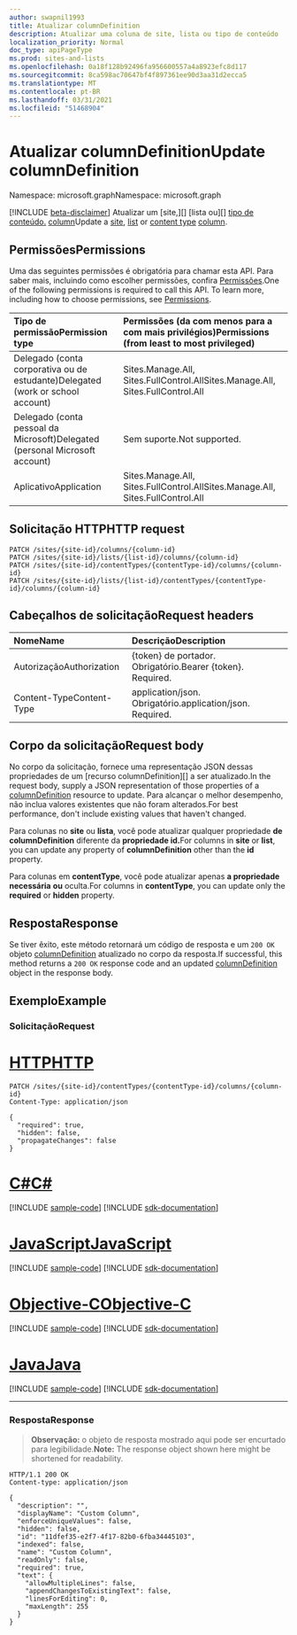```yaml
---
author: swapnil1993
title: Atualizar columnDefinition
description: Atualizar uma coluna de site, lista ou tipo de conteúdo
localization_priority: Normal
doc_type: apiPageType
ms.prod: sites-and-lists
ms.openlocfilehash: 0a18f128b92496fa956600557a4a8923efc8d117
ms.sourcegitcommit: 8ca598ac70647bf4f897361ee90d3aa31d2ecca5
ms.translationtype: MT
ms.contentlocale: pt-BR
ms.lasthandoff: 03/31/2021
ms.locfileid: "51468904"
---
```

# <a name="update-columndefinition"></a><span data-ttu-id="5801f-103">Atualizar columnDefinition</span><span class="sxs-lookup"><span data-stu-id="5801f-103">Update columnDefinition</span></span>
<span data-ttu-id="5801f-104">Namespace: microsoft.graph</span><span class="sxs-lookup"><span data-stu-id="5801f-104">Namespace: microsoft.graph</span></span>

[!INCLUDE [beta-disclaimer](../../includes/beta-disclaimer.md)]
<span data-ttu-id="5801f-105">Atualizar um [site,][] [lista ou][] [tipo de conteúdo.][contentType] [column][columnDefinition]</span><span class="sxs-lookup"><span data-stu-id="5801f-105">Update a [site][], [list][] or [content type][contentType] [column][columnDefinition].</span></span>
  

## <a name="permissions"></a><span data-ttu-id="5801f-106">Permissões</span><span class="sxs-lookup"><span data-stu-id="5801f-106">Permissions</span></span>  

<span data-ttu-id="5801f-p101">Uma das seguintes permissões é obrigatória para chamar esta API. Para saber mais, incluindo como escolher permissões, confira [Permissões](/graph/permissions_reference.md).</span><span class="sxs-lookup"><span data-stu-id="5801f-p101">One of the following permissions is required to call this API. To learn more, including how to choose permissions, see [Permissions](/graph/permissions_reference.md).</span></span>

  

|<span data-ttu-id="5801f-109">Tipo de permissão</span><span class="sxs-lookup"><span data-stu-id="5801f-109">Permission type</span></span> | <span data-ttu-id="5801f-110">Permissões (da com menos para a com mais privilégios)</span><span class="sxs-lookup"><span data-stu-id="5801f-110">Permissions (from least to most privileged)</span></span> |
|:--------------------|:---------------------------------------------------------|
|<span data-ttu-id="5801f-111">Delegado (conta corporativa ou de estudante)</span><span class="sxs-lookup"><span data-stu-id="5801f-111">Delegated (work or school account)</span></span> | <span data-ttu-id="5801f-112">Sites.Manage.All, Sites.FullControl.All</span><span class="sxs-lookup"><span data-stu-id="5801f-112">Sites.Manage.All, Sites.FullControl.All</span></span>  |
|<span data-ttu-id="5801f-113">Delegado (conta pessoal da Microsoft)</span><span class="sxs-lookup"><span data-stu-id="5801f-113">Delegated (personal Microsoft account)</span></span> | <span data-ttu-id="5801f-114">Sem suporte.</span><span class="sxs-lookup"><span data-stu-id="5801f-114">Not supported.</span></span> |
|<span data-ttu-id="5801f-115">Aplicativo</span><span class="sxs-lookup"><span data-stu-id="5801f-115">Application</span></span> | <span data-ttu-id="5801f-116">Sites.Manage.All, Sites.FullControl.All</span><span class="sxs-lookup"><span data-stu-id="5801f-116">Sites.Manage.All, Sites.FullControl.All</span></span> |

  

## <a name="http-request"></a><span data-ttu-id="5801f-117">Solicitação HTTP</span><span class="sxs-lookup"><span data-stu-id="5801f-117">HTTP request</span></span>

<!-- {
  "blockType": "ignored"
}
-->

```http
PATCH /sites/{site-id}/columns/{column-id}
PATCH /sites/{site-id}/lists/{list-id}/columns/{column-id}
PATCH /sites/{site-id}/contentTypes/{contentType-id}/columns/{column-id}
PATCH /sites/{site-id}/lists/{list-id}/contentTypes/{contentType-id}/columns/{column-id}
```


## <a name="request-headers"></a><span data-ttu-id="5801f-118">Cabeçalhos de solicitação</span><span class="sxs-lookup"><span data-stu-id="5801f-118">Request headers</span></span>
|<span data-ttu-id="5801f-119">Nome</span><span class="sxs-lookup"><span data-stu-id="5801f-119">Name</span></span>|<span data-ttu-id="5801f-120">Descrição</span><span class="sxs-lookup"><span data-stu-id="5801f-120">Description</span></span>|
|:---|:---|
|<span data-ttu-id="5801f-121">Autorização</span><span class="sxs-lookup"><span data-stu-id="5801f-121">Authorization</span></span>|<span data-ttu-id="5801f-p102">{token} de portador. Obrigatório.</span><span class="sxs-lookup"><span data-stu-id="5801f-p102">Bearer {token}. Required.</span></span>|
|<span data-ttu-id="5801f-124">Content-Type</span><span class="sxs-lookup"><span data-stu-id="5801f-124">Content-Type</span></span>|<span data-ttu-id="5801f-p103">application/json. Obrigatório.</span><span class="sxs-lookup"><span data-stu-id="5801f-p103">application/json. Required.</span></span>|


## <a name="request-body"></a><span data-ttu-id="5801f-127">Corpo da solicitação</span><span class="sxs-lookup"><span data-stu-id="5801f-127">Request body</span></span>

<span data-ttu-id="5801f-128">No corpo da solicitação, fornece uma representação JSON dessas propriedades de um [recurso columnDefinition][] a ser atualizado.</span><span class="sxs-lookup"><span data-stu-id="5801f-128">In the request body, supply a JSON representation of those properties of a [columnDefinition][] resource to update.</span></span> <span data-ttu-id="5801f-129">Para alcançar o melhor desempenho, não inclua valores existentes que não foram alterados.</span><span class="sxs-lookup"><span data-stu-id="5801f-129">For best performance, don't include existing values that haven't changed.</span></span>

<span data-ttu-id="5801f-130">Para colunas no **site** ou **lista**, você pode atualizar qualquer propriedade **de columnDefinition** diferente da **propriedade id.**</span><span class="sxs-lookup"><span data-stu-id="5801f-130">For columns in **site** or **list**, you can update any property of **columnDefinition** other than the **id** property.</span></span>

<span data-ttu-id="5801f-131">Para colunas em **contentType**, você pode atualizar apenas **a propriedade necessária** **ou** oculta.</span><span class="sxs-lookup"><span data-stu-id="5801f-131">For columns in **contentType**, you can update only the **required** or **hidden** property.</span></span>

## <a name="response"></a><span data-ttu-id="5801f-132">Resposta</span><span class="sxs-lookup"><span data-stu-id="5801f-132">Response</span></span>

<span data-ttu-id="5801f-133">Se tiver êxito, este método retornará um código de resposta e um `200 OK` objeto [columnDefinition][] atualizado no corpo da resposta.</span><span class="sxs-lookup"><span data-stu-id="5801f-133">If successful, this method returns a `200 OK` response code and an updated [columnDefinition][] object in the response body.</span></span>

## <a name="example"></a><span data-ttu-id="5801f-134">Exemplo</span><span class="sxs-lookup"><span data-stu-id="5801f-134">Example</span></span>

### <a name="request"></a><span data-ttu-id="5801f-135">Solicitação</span><span class="sxs-lookup"><span data-stu-id="5801f-135">Request</span></span>

# <a name="http"></a>[<span data-ttu-id="5801f-136">HTTP</span><span class="sxs-lookup"><span data-stu-id="5801f-136">HTTP</span></span>](#tab/http)
<!-- {
  "blockType": "request",
  "name": "update_contenttype_column"
}
-->
```http
PATCH /sites/{site-id}/contentTypes/{contentType-id}/columns/{column-id}
Content-Type: application/json

{
  "required": true,
  "hidden": false,
  "propagateChanges": false     
}
```
# <a name="c"></a>[<span data-ttu-id="5801f-137">C#</span><span class="sxs-lookup"><span data-stu-id="5801f-137">C#</span></span>](#tab/csharp)
[!INCLUDE [sample-code](../includes/snippets/csharp/update-contenttype-column-csharp-snippets.md)]
[!INCLUDE [sdk-documentation](../includes/snippets/snippets-sdk-documentation-link.md)]

# <a name="javascript"></a>[<span data-ttu-id="5801f-138">JavaScript</span><span class="sxs-lookup"><span data-stu-id="5801f-138">JavaScript</span></span>](#tab/javascript)
[!INCLUDE [sample-code](../includes/snippets/javascript/update-contenttype-column-javascript-snippets.md)]
[!INCLUDE [sdk-documentation](../includes/snippets/snippets-sdk-documentation-link.md)]

# <a name="objective-c"></a>[<span data-ttu-id="5801f-139">Objective-C</span><span class="sxs-lookup"><span data-stu-id="5801f-139">Objective-C</span></span>](#tab/objc)
[!INCLUDE [sample-code](../includes/snippets/objc/update-contenttype-column-objc-snippets.md)]
[!INCLUDE [sdk-documentation](../includes/snippets/snippets-sdk-documentation-link.md)]

# <a name="java"></a>[<span data-ttu-id="5801f-140">Java</span><span class="sxs-lookup"><span data-stu-id="5801f-140">Java</span></span>](#tab/java)
[!INCLUDE [sample-code](../includes/snippets/java/update-contenttype-column-java-snippets.md)]
[!INCLUDE [sdk-documentation](../includes/snippets/snippets-sdk-documentation-link.md)]

---


### <a name="response"></a><span data-ttu-id="5801f-141">Resposta</span><span class="sxs-lookup"><span data-stu-id="5801f-141">Response</span></span>
><span data-ttu-id="5801f-142">**Observação:** o objeto de resposta mostrado aqui pode ser encurtado para legibilidade.</span><span class="sxs-lookup"><span data-stu-id="5801f-142">**Note:** The response object shown here might be shortened for readability.</span></span>

<!-- {
  "blockType": "response",
  "truncated": true,
  "@odata.type": "microsoft.graph.columnDefinition"
}
-->
```http
HTTP/1.1 200 OK
Content-type: application/json

{
  "description": "",
  "displayName": "Custom Column",
  "enforceUniqueValues": false,
  "hidden": false,
  "id": "11dfef35-e2f7-4f17-82b0-6fba34445103",
  "indexed": false,
  "name": "Custom Column",
  "readOnly": false,
  "required": true,
  "text": {
    "allowMultipleLines": false,
    "appendChangesToExistingText": false,
    "linesForEditing": 0,
    "maxLength": 255
  }
}
```

  

[columnDefinition]: ../resources/columnDefinition.md
[contentType]: ../resources/contentType.md
[list]: ../resources/list.md
[site]: ../resources/site.md

